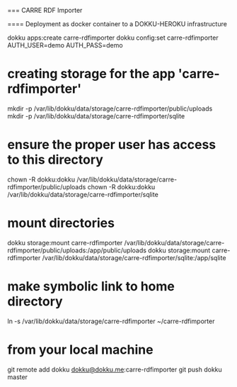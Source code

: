 === CARRE RDF Importer

==== Deployment as docker container to a DOKKU-HEROKU infrastructure

dokku apps:create carre-rdfimporter
dokku config:set carre-rdfimporter AUTH_USER=demo AUTH_PASS=demo

# creating storage for the app 'carre-rdfimporter'
mkdir -p  /var/lib/dokku/data/storage/carre-rdfimporter/public/uploads
mkdir -p  /var/lib/dokku/data/storage/carre-rdfimporter/sqlite
# ensure the proper user has access to this directory
chown -R dokku:dokku /var/lib/dokku/data/storage/carre-rdfimporter/public/uploads
chown -R dokku:dokku /var/lib/dokku/data/storage/carre-rdfimporter/sqlite
# mount directories
dokku storage:mount carre-rdfimporter /var/lib/dokku/data/storage/carre-rdfimporter/public/uploads:/app/public/uploads
dokku storage:mount carre-rdfimporter /var/lib/dokku/data/storage/carre-rdfimporter/sqlite:/app/sqlite

# make symbolic link to home directory
ln -s /var/lib/dokku/data/storage/carre-rdfimporter ~/carre-rdfimporter

# from your local machine
git remote add dokku dokku@dokku.me:carre-rdfimporter
git push dokku master